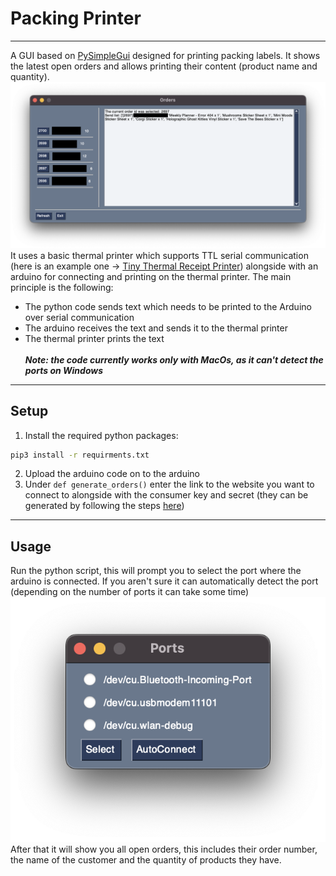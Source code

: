 # Packing Printer

---

A GUI based on [PySimpleGui](https://www.pysimplegui.org/en/latest/) designed for printing packing labels. It shows the latest open orders and allows printing their content (product name and quantity). </br> 
![Main Screen](pictures/main.png)
It uses a basic thermal printer which supports TTL serial communication (here is an example one -> [Tiny Thermal Receipt Printer](https://www.adafruit.com/product/2751)) alongside with an arduino for connecting and printing on the thermal printer. The main principle is the following:
* The python code sends text which needs to be printed to the Arduino over serial communication
* The arduino receives the text and sends it to the thermal printer
* The thermal printer prints the text
</br></br>
__*Note: the code currently works only with MacOs, as it can't detect the ports on Windows*__

---
## Setup
1. Install the required python packages:
```bash
pip3 install -r requirments.txt
```
2. Upload the arduino code on to the arduino
3. Under `def generate_orders()` enter the link to the website you want to connect to alongside with the consumer key and secret (they can be generated by following the steps [here](https://wedevs.com/docs/dokan/dokan-mobile-app/get-woocommerce-api-key/))

---
## Usage
Run the python script, this will prompt you to select the port where the arduino is connected. If you aren't sure it can automatically detect the port (depending on the number of ports it can take some time) </br>
![Port Selection Screen](pictures/ports.png)
</br>After that it will show you all open orders, this includes their order number, the name of the customer and the quantity of products they have.